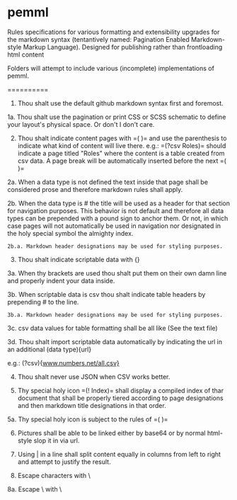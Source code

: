 # pemml
Rules specifications for various formatting and extensibility upgrades for the markdown syntax (tentantively named: Pagination Enabled Markdown-style Markup Language). Designed for publishing rather than frontloading html content

Folders will attempt to include various (incomplete) implementations of pemml.

==========

1. Thou shalt use the default github markdown syntax first and foremost.

  1a. Thou shalt use the pagination or print CSS or SCSS schematic to define your layout's physical space. Or don't I don't care.

2. Thou shalt indicate content pages with =( )= and use the parenthesis to indicate what kind of content will live there. 
  e.g.: =(?csv Roles)= should indicate a page titled "Roles" where the content is a table created from csv data. A page break will be automatically inserted before the next =( )=

  2a. When a data type is not defined the text inside that page shall be considered prose and therefore markdown rules shall apply.

  2b. When the data type is # the title will be used as a header for that section for navigation purposes. This behavior is not default and therefore all data types can be prepended with a pound sign to anchor them. Or not, in which case pages will not automatically be used in navigation nor designated in the holy special symbol the almighty index.

    2b.a. Markdown header designations may be used for styling purposes.
  
3. Thou shalt indicate scriptable data with {}

  3a. When thy brackets are used thou shalt put them on their own damn line and properly indent your data inside.
  
  3b. When scriptable data is csv thou shalt indicate table headers by prepending # to the line. 
  
    3b.a. Markdown header designations may be used for styling purposes.
    
  3c. csv data values for table formatting shall be all like (See the text file)
  
  3d. Thou shalt import scriptable data automatically by indicating the url in an additional (data type){url} 
  
  e.g.: (?csv){www.numbers.net/all.csv}
  
4. Thou shalt never use JSON when CSV works better.

5. Thy special holy icon =(! Index)= shall display a compiled index of thar document that shall be properly tiered according to page designations and then markdown title designations in that order. 

  5a. Thy special holy icon is subject to the rules of =( )=
  
6. Pictures shall be able to be linked either by base64 or by normal html-style slop it in via url. 

7. Using | in a line shall split content equally in columns from left to right and attempt to justify the result.

8. Escape characters with \
  
  8a. Escape \ with \
  



